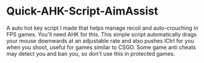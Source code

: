 # Quick-AHK-Script-AimAssist
A auto hot key script I made that helps manage recoil and auto-crouching in FPS games.  You'll need AHK for this.  This simple script automatically drags your mouse downwards at an adjustable rate and also pushes lCtrl for you when you shoot, useful for games similar to CSGO.  Some game anti cheats may detect you and ban you, so don't use this in protected games.
